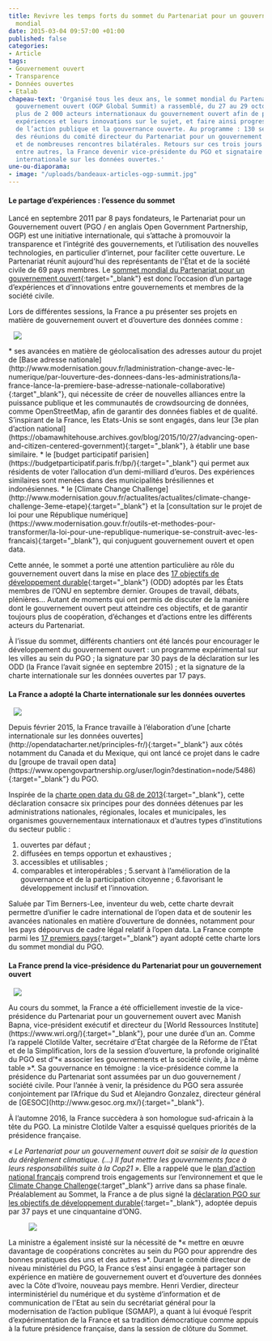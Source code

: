```yaml
---
title: Revivre les temps forts du sommet du Partenariat pour un gouvernement ouvert
  mondial
date: 2015-03-04 09:57:00 +01:00
published: false
categories:
- Article
tags:
- Gouvernement ouvert
- Transparence
- Données ouvertes
- Etalab
chapeau-text: 'Organisé tous les deux ans, le sommet mondial du Partenariat pour un
  gouvernement ouvert (OGP Global Summit) a rassemblé, du 27 au 29 octobre au Mexique,
  plus de 2 000 acteurs internationaux du gouvernement ouvert afin de partager leurs
  expériences et leurs innovations sur le sujet, et faire ainsi progresser la transparence
  de l’action publique et la gouvernance ouverte. Au programme : 130 sessions thématiques,
  des réunions du comité directeur du Partenariat pour un gouvernement ouvert (PGO),
  et de nombreuses rencontres bilatérales. Retours sur ces trois jours qui ont vu,
  entre autres, la France devenir vice-présidente du PGO et signataire de la charte
  internationale sur les données ouvertes.'
une-ou-diaporama:
- image: "/uploads/bandeaux-articles-ogp-summit.jpg"
---
```


#### Le partage d’expériences : l’essence du sommet

Lancé en septembre 2011 par 8 pays fondateurs, le Partenariat pour un Gouvernement ouvert (PGO / en anglais Open Government Partnership, OGP) est une initiative internationale, qui s’attache à promouvoir la transparence et l’intégrité des gouvernements, et l’utilisation des nouvelles technologies, en particulier d’internet, pour faciliter cette ouverture. Le Partenariat réunit aujourd'hui des représentants de l'État et de la société civile de 69 pays membres. Le [sommet mondial du Partenariat pour un gouvernement ouvert](https://www.modernisation.gouv.fr/actualites/actualites/sommet-mondial-du-partenariat-pour-un-gouvernement-ouvert){:target="_blank"} est donc l’occasion d’un partage d’expériences et d’innovations entre gouvernements et membres de la société civile.

Lors de différentes sessions, la France a pu présenter ses projets en matière de gouvernement ouvert et d’ouverture des données comme :

<figure class='image-right' style='width: 40%; margin-left: 10px;'>
<img src="/uploads/ogp_6.jpg"/>
</figure>* ses avancées en matière de géolocalisation des adresses autour du projet de [Base adresse nationale](http://www.modernisation.gouv.fr/ladministration-change-avec-le-numerique/par-louverture-des-donnees-dans-les-administrations/la-france-lance-la-premiere-base-adresse-nationale-collaborative){:target"_blank"}, qui nécessite de créer de nouvelles alliances entre la puissance publique et les communautés de crowdsourcing de données, comme OpenStreetMap, afin de garantir des données fiables et de qualité. S’inspirant de la France, les Etats-Unis se sont engagés, dans leur [3e plan d’action national](https://obamawhitehouse.archives.gov/blog/2015/10/27/advancing-open-and-citizen-centered-government){:target="_blank"}, à établir une base similaire.  
* le [budget participatif parisien](https://budgetparticipatif.paris.fr/bp/){:target="_blank"} qui permet aux résidents de voter l’allocation d’un demi-milliard d’euros. Des expériences similaires sont menées dans des municipalités brésiliennes et indonésiennes.
* le [Climate Change Challenge](http://www.modernisation.gouv.fr/actualites/actualites/climate-change-challenge-3eme-etape){:target="_blank"} et la [consultation sur le projet de loi pour une République numérique](https://www.modernisation.gouv.fr/outils-et-methodes-pour-transformer/la-loi-pour-une-republique-numerique-se-construit-avec-les-francais){:target="_blank"}, qui conjuguent gouvernement ouvert et open data.

Cette année, le sommet a porté une attention particulière au rôle du gouvernement ouvert dans la mise en place des [17 objectifs de développement durable](https://www.undp.org/content/undp/fr/home/mdgoverview/post-2015-development-agenda.html){:target="_blank"} (ODD) adoptés par les États membres de l’ONU en septembre dernier. Groupes de travail, débats, plénières… Autant de moments qui ont permis de discuter de la manière dont le gouvernement ouvert peut atteindre ces objectifs, et de garantir toujours plus de coopération, d’échanges et d’actions entre les différents acteurs du Partenariat.

À l’issue du sommet, différents chantiers ont été lancés pour encourager le développement du gouvernement ouvert : un programme expérimental sur les villes au sein du PGO ; la signature par 30 pays de la déclaration sur les ODD (la France l’avait signée en septembre 2015) ; et la signature de la charte internationale sur les données ouvertes par 17 pays.

#### La France a adopté la Charte internationale sur les données ouvertes
<figure class='image-right' style='width: 40%; margin-left: 10px;'>
<img src="/uploads/22595431992_7b2d78570b_b.jpg"/>
</figure>Depuis février 2015, la France travaille à l’élaboration d’une [charte internationale sur les données ouvertes](http://opendatacharter.net/principles-fr/){:target="_blank"} aux côtés notamment du Canada et du Mexique, qui ont lancé ce projet dans le cadre du [groupe de travail open data](https://www.opengovpartnership.org/user/login?destination=node/5486){:target="_blank"} du PGO.

Inspirée de la [charte open data du G8 de 2013](https://www.etalab.gouv.fr/leschefsdetatdug8signentunechartepourlouverturedesdonneespubliques){:target="_blank"}, cette déclaration consacre six principes pour des données détenues par les administrations nationales, régionales, locales et municipales, les organismes gouvernementaux internationaux et d’autres types d’institutions du secteur public :
1. ouvertes par défaut ;
2. diffusées en temps opportun et exhaustives ;
3. accessibles et utilisables ;
4. comparables et interopérables ;
5.servant à l’amélioration de la gouvernance et de la participation citoyenne ;
6.favorisant le développement inclusif et l’innovation.

Saluée par Tim Berners-Lee, inventeur du web, cette charte devrait permettre d’unifier le cadre international de l’open data et de soutenir les avancées nationales en matière d’ouverture de données, notamment pour les pays dépourvus de cadre légal relatif à l’open data. La France compte parmi les [17 premiers pays](https://opendatacharter.net/seventeen-governments-adopt-the-new-international-open-data-charter/){:target="_blank"} ayant adopté cette charte lors du sommet mondial du PGO. 

#### La France prend la vice-présidence du Partenariat pour un gouvernement ouvert
<figure class='image-right' style='width: 40%; margin-left: 10px;'>
<img src="/uploads/clotilde.png"/>
</figure>Au cours du sommet, la France a été officiellement investie de la vice-présidence du Partenariat pour un gouvernement ouvert avec Manish Bapna, vice-président exécutif et directeur du [World Ressources Institute](https://www.wri.org/){:target="_blank"}, pour une durée d’un an. Comme l’a rappelé Clotilde Valter, secrétaire d'État chargée de la Réforme de l'État et de la Simplification, lors de la session d’ouverture, la profonde originalité du PGO est d’*« associer les gouvernements et la société civile, à la même table »*. Sa gouvernance en témoigne : la vice-présidence comme la présidence du Partenariat sont assumées par un duo gouvernement / société civile. Pour l’année à venir, la présidence du PGO sera assurée conjointement par l’Afrique du Sud et Alejandro Gonzalez, directeur général de [GESOC](http://www.gesoc.org.mx/){:target="_blank"}.

À l’automne 2016, la France succèdera à son homologue sud-africain à la tête du PGO. La ministre Clotilde Valter a esquissé quelques priorités de la présidence française.

*« Le Partenariat pour un gouvernement ouvert doit se saisir de la question du dérèglement climatique. (…) Il faut mettre les gouvernements face à leurs responsabilités suite à la Cop21 »*. Elle a rappelé que le [plan d’action national français](http://www.modernisation.gouv.fr/laction-publique-se-transforme/en-ouvrant-les-donnees-publiques/gouvernement-ouvert-la-france-publie-son-plan-daction-national-ogp) comprend trois engagements sur l’environnement et que le [Climate Change Challenge](https://www.modernisation.gouv.fr/actualites/actualites/climate-change-challenge-3eme-etape){:target"_blank"} arrive dans sa phase finale. Préalablement au Sommet, la France a de plus signé la [déclaration PGO sur les objectifs de développement durable](https://www.etalab.gouv.fr/mettre-les-donnees-au-service-des-objectifs-du-developpement-durablehttp:/www.opengovpartnership.org/SDGsJointDeclaration){:target="_blank"}, adoptée depuis par 37 pays et une cinquantaine d’ONG.
<figure class='image-left' style='width: 40%; margin-right: 10px;'>
<img src="/uploads/france_vice_presidente_ogp.jpg"/>
</figure>La ministre a également insisté sur la nécessité de *« mettre en œuvre davantage de coopérations concrètes au sein du PGO pour apprendre des bonnes pratiques des uns et des autres »*. Durant le comité directeur de niveau ministériel du PGO, la France s’est ainsi engagée à partager son expérience en matière de gouvernement ouvert et d’ouverture des données avec la Côte d’Ivoire, nouveau pays membre. Henri Verdier, directeur interministériel du numérique et du système d’information et de communication de l'Etat au sein du secrétariat général pour la modernisation de l’action publique (SGMAP), a quant à lui évoqué l’esprit d’expérimentation de la France et sa tradition démocratique comme appuis à la future présidence française, dans la session de clôture du Sommet.



